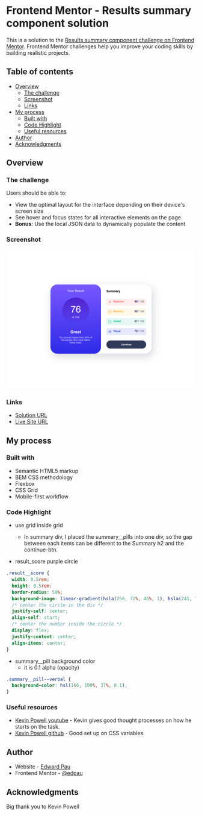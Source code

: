 # Frontend Mentor - Results summary component solution

This is a solution to the [Results summary component challenge on Frontend Mentor](https://www.frontendmentor.io/challenges/results-summary-component-CE_K6s0maV). Frontend Mentor challenges help you improve your coding skills by building realistic projects. 

## Table of contents

- [Overview](#overview)
  - [The challenge](#the-challenge)
  - [Screenshot](#screenshot)
  - [Links](#links)
- [My process](#my-process)
  - [Built with](#built-with)
  - [Code Highlight](#code-highlight)
  - [Useful resources](#useful-resources)
- [Author](#author)
- [Acknowledgments](#acknowledgments)

## Overview

### The challenge

Users should be able to:

- View the optimal layout for the interface depending on their device's screen size
- See hover and focus states for all interactive elements on the page
- **Bonus**: Use the local JSON data to dynamically populate the content

### Screenshot

![Design preview for the Results summary component coding challenge](./assets/images/design_preview.png)

### Links

- [Solution URL](https://github.com/edpau/FM_Results_summary_component)
- [Live Site URL](https://edpau.github.io/FM_Results_summary_component/)

## My process

### Built with

- Semantic HTML5 markup
- BEM CSS methodology
- Flexbox
- CSS Grid
- Mobile-first workflow

### Code Highlight

- use grid inside grid 
  - In summary div, I placed the summary__pills into one div, so the gap between each items can be different to the Summary h2 and the continue-btn.

- result_score purple circle 
```css
.result__score {
  width: 8.5rem;
  height: 8.5rem;
  border-radius: 50%;
  background-image: linear-gradient(hsla(256, 72%, 46%, 1), hsla(241, 72%, 46%, 0));
  /* center the circle in the div */
  justify-self: center;
  align-self: start;
  /* center the number inside the circle */
  display: flex;
  justify-content: center;
  align-items: center;
}
```

- summary__pill background color
  - it is 0.1 alpha (opacity)
```css
.summary__pill--verbal {
  background-color: hsl(166, 100%, 37%, 0.1);
}
```

### Useful resources

- [Kevin Powell youtube](https://www.youtube.com/watch?v=KqFAs5d3Yl8&t=947s) - Kevin gives good thought processes on how he starts on the task.
- [Kevin Powell github](https://github.com/kevin-powell/results-summary-component-main) - Good set up on CSS variables.


## Author

- Website - [Edward Pau](https://www.edpau.me)
- Frontend Mentor - [@edpau](https://www.frontendmentor.io/profile/edpau)


## Acknowledgments

Big thank you to Kevin Powell





